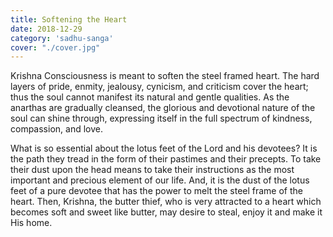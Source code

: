 ```yaml
---
title: Softening the Heart
date: 2018-12-29
category: 'sadhu-sanga'
cover: "./cover.jpg"
---
```


Krishna Consciousness is meant to soften the steel framed heart. The hard layers of pride, enmity, jealousy, cynicism, and criticism cover the heart; thus the soul cannot manifest its natural and gentle qualities. As the anarthas are gradually cleansed, the glorious and devotional nature of the soul can shine through, expressing itself in the full spectrum of kindness, compassion, and love.

What is so essential about the lotus feet of the Lord and his devotees? It is the path they tread in the form of their pastimes and their precepts. To take their dust upon the head means to take their instructions as the most important and precious element of our life. And, it is the dust of the lotus feet of a pure devotee that has the power to melt the steel frame of the heart. Then, Krishna, the butter thief, who is very attracted to a heart which becomes soft and sweet like butter, may desire to steal, enjoy it and make it His home.